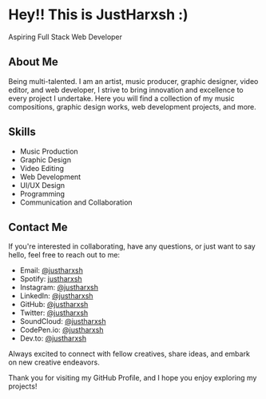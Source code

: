 <!--        
Welome to my profile README file. If you are reading this then just connect with me and send "Readme" on instagram @justharxsh.
-->
# Hey!! This is JustHarxsh :)
Aspiring Full Stack Web Developer
## About Me 

Being multi-talented. I am an artist, music producer, graphic designer, video editor, and web developer, I strive to bring innovation and excellence to every project I undertake. Here you will find a collection of my music compositions, graphic design works, web development projects, and more.

## Skills

- Music Production
- Graphic Design
- Video Editing
- Web Development
- UI/UX Design
- Programming
- Communication and Collaboration

## Contact Me

If you're interested in collaborating, have any questions, or just want to say hello, feel free to reach out to me:

- Email: [@justharxsh](mailto:harshvermasj123@gmail.com)
- Spotify: [justharxsh](https://sptfy.com/justharxsh)
- Instagram: [@justharxsh](https://www.instagram.com/justharxsh/)
- LinkedIn: [@justharxsh](https://www.linkedin.com/in/justharxsh/)
- GitHub: [@justharxsh](https://www.github.com/justharxsh/)
- Twitter: [@justharxsh](https://twitter.com/justharxsh)
- SoundCloud: [@justharxsh](https://soundcloud.com/justharxsh)
- CodePen.io: [@justharxsh](https://codepen.io/justharxsh)
- Dev.to: [@justharxsh](https://dev.to/justharxsh)

Always excited to connect with fellow creatives, share ideas, and embark on new creative endeavors.

Thank you for visiting my GitHub Profile, and I hope you enjoy exploring my projects!
